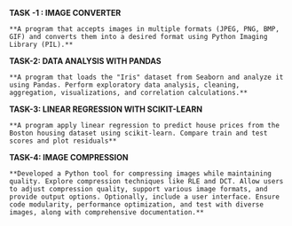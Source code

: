 **TASK -1 : IMAGE CONVERTER**
    
    **A program that accepts images in multiple formats (JPEG, PNG, BMP, GIF) and converts them into a desired format using Python Imaging Library (PIL).**

**TASK-2: DATA ANALYSIS WITH PANDAS**

    **A program that loads the "Iris" dataset from Seaborn and analyze it using Pandas. Perform exploratory data analysis, cleaning, aggregation, visualizations, and correlation calculations.**

**TASK-3: LINEAR REGRESSION WITH SCIKIT-LEARN**

    **A program apply linear regression to predict house prices from the Boston housing dataset using scikit-learn. Compare train and test scores and plot residuals**

**TASK-4: IMAGE COMPRESSION**

    **Developed a Python tool for compressing images while maintaining quality. Explore compression techniques like RLE and DCT. Allow users to adjust compression quality, support various image formats, and provide output options. Optionally, include a user interface. Ensure code modularity, performance optimization, and test with diverse images, along with comprehensive documentation.**
